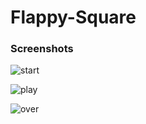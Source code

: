 # Flappy-Square

### Screenshots

![start](https://user-images.githubusercontent.com/31897425/31495279-9f9302b8-af74-11e7-9b6d-0086c6872607.png)


![play](https://user-images.githubusercontent.com/31897425/31495286-a4d1b8be-af74-11e7-92f5-d6f7799fd757.png)  


![over](https://user-images.githubusercontent.com/31897425/31495295-ab837166-af74-11e7-9539-737583b8f78b.png)  
